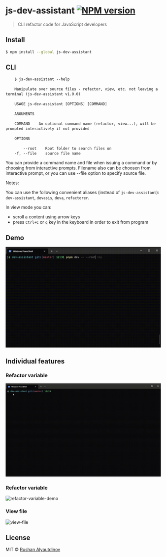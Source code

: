 # js-dev-assistant [![NPM version][npm-image]][npm-url]

> CLI refactor code for JavaScript developers

## Install

```bash
$ npm install --global js-dev-assistant
```

## CLI

```
    $ js-dev-assistant --help

    Manipulate over source files - refactor, view, etc. not leaving a terminal (js-dev-assistant v1.0.0)

    USAGE js-dev-assistant [OPTIONS] [COMMAND]

    ARGUMENTS

    COMMAND    An optional command name (refactor, view...), will be prompted interactively if not provided

    OPTIONS

        --root    Root folder to search files on
    -f, --file    source file name
```

You can provide a command name and file when issuing a command or by choosing from interactive prompts.
Filename also can be choosen from interactive prompt, or you can use --file option to specify source file.

Notes:

You can use the following convenient aliases (instead of `js-dev-assistant`): `dev-assistant`, `devasis`, `deva`, `refactorer`.

In view mode you can:

- scroll a content using arrow keys
- press `Ctrl+C` or `q` key in the keyboard in order to exit from program

## Demo

![demo-demo](media/demo.gif)

## Individual features

### Refactor variable

![refactor-property-demo](media/refactor-property-demo.gif)

### Refactor variable

![refactor-variable-demo](media/refactor-variable-demo.gif)

### View file

![view-file](media/view-file.gif)

## License

MIT © [Rushan Alyautdinov](https://github.com/akgondber)

[npm-image]: https://img.shields.io/npm/v/js-dev-assistant.svg?style=flat
[npm-url]: https://npmjs.org/package/js-dev-assistant
